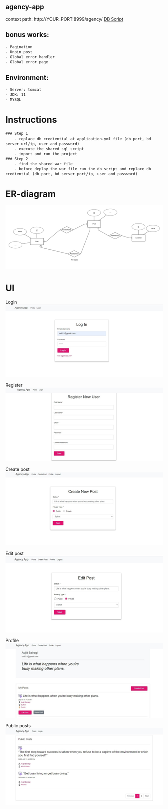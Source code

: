 ## agency-app
context path: http://YOUR_PORT:8999/agency/
[DB Script](https://github.com/avijit-bairagi/agency-app/blob/main/db/agency.sql)

## bonus works: 
    - Pagination
    - Unpin post
    - Global error handler
    - Global error page
    
## Environment: 
    - Server: tomcat 
    - JDK: 11
    - MYSQL

# Instructions
    ### Step 1
        - replace db crediential at application.yml file (db port, bd server url/ip, user and password)
        - execute the shared sql script
        - import and run the project
    ### Step 2
        - find the shared war file
        - before deploy the war file run the db script and replace db crediential (db port, bd server port/ip, user and password)

# ER-diagram

 ![ER-Diagram](er-diagram.png)
 
 # UI

 Login
 ![Login](img-ui/login.jpg)
 
 Register
 ![Registration](img-ui/register.jpg)
  
  Create post
 ![Create Post](img-ui/create-post.jpg)
 
 Edit post
 ![Edit Post](img-ui/edit-post.jpg)
  
  Profile
 ![Profile](img-ui/profile.jpg)
 
 Public posts
 ![Public posts](img-ui/public-posts.jpg)
